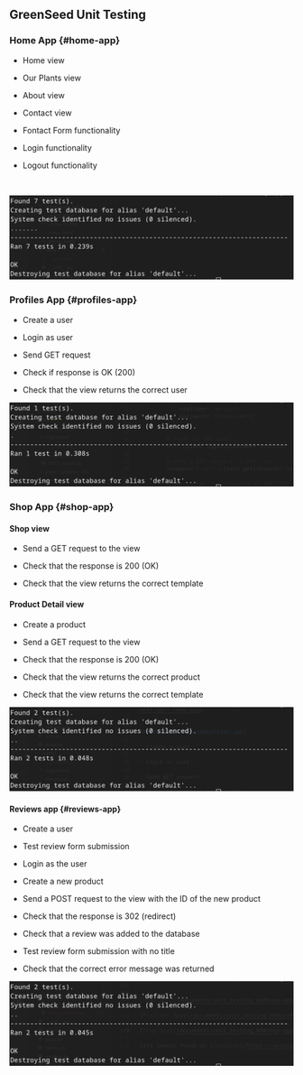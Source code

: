 ## GreenSeed Unit Testing

### Home App {#home-app}

* Home view

* Our Plants view

* About view

* Contact view

* Fontact Form functionality

* Login functionality

* Logout functionality

<br>

![Screenshot of GreenSeed website](../static/image/unit_testing/unit-test-home.png)


### Profiles App {#profiles-app}

* Create a user

* Login as user

* Send GET request

* Check if response is OK (200)

* Check that the view returns the correct user

![Screenshot of GreenSeed website](../static/image/unit_testing/unit-test-profiles.png)


### Shop App {#shop-app}

#### Shop view

* Send a GET request to the view

* Check that the response is 200 (OK)

* Check that the view returns the correct template

#### Product Detail view

* Create a product

* Send a GET request to the view

* Check that the response is 200 (OK)

* Check that the view returns the correct product

* Check that the view returns the correct template

![Screenshot of GreenSeed website](../static/image/unit_testing/unit-test-shop.png)

#### Reviews app {#reviews-app}

* Create a user

* Test review form submission

* Login as the user

* Create a new product

* Send a POST request to the view with the ID of the new product

* Check that the response is 302 (redirect)

* Check that a review was added to the database

* Test review form submission with no title

* Check that the correct error message was returned

![Screenshot of GreenSeed website](../static/image/unit_testing/unit-test-reviews.png)
